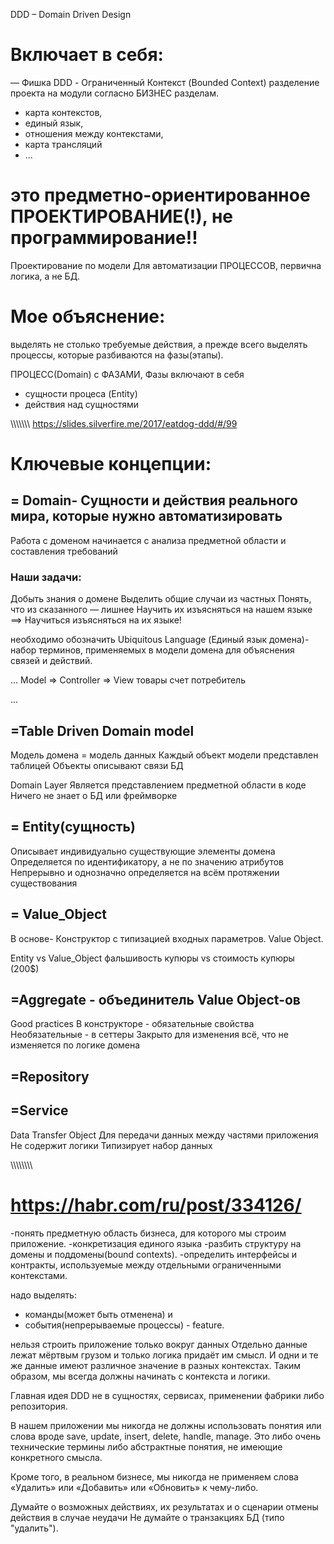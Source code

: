DDD – Domain Driven Design

# Включает в себя:
— Фишка DDD - Ограниченный Контекст (Bounded Context)
разделение проекта на модули согласно БИЗНЕС разделам.
- карта контекстов, 
- единый язык, 
- отношения между контекстами, 
- карта трансляций
- ...


# это предметно-ориентированное ПРОЕКТИРОВАНИЕ(!), не программирование!!
Проектирование по модели
Для автоматизации ПРОЦЕССОВ,
первична логика, а не БД.


# Мое объяснение:
выделять не столько требуемые действия, 
а прежде всего выделять процессы, которые разбиваются на фазы(этапы).

ПРОЦЕСС(Domain) с ФАЗАМИ,
Фазы включают в себя
- сущности процеса (Entity)
- действия над сущностями




\\\\\\\\\\\\\\
https://slides.silverfire.me/2017/eatdog-ddd/#/99
# Ключевые концепции:

## = Domain- Сущности и действия реального мира, которые нужно автоматизировать
Работа с доменом начинается с анализа предметной области и составления требований

### Наши задачи:
Добыть знания о домене
Выделить общие случаи из частных
Понять, что из сказанного — лишнее
Научить их изъясняться на нашем языке ==> Научиться изъясняться на их языке!

необходимо обозначить Ubiquitous Language (Единый язык домена)- 
набор терминов, применяемых в модели домена для объяснения связей и действий.

...
Model => Сontroller => View
товары    счет    потребитель

...
## =Table Driven Domain model
Модель домена = модель данных
Каждый объект модели представлен таблицей
Объекты описывают связи БД

Domain Layer
Является представлением предметной области в коде
Ничего не знает о БД или фреймворке

## = Entity(сущность)
Описывает индивидуально существующие элементы домена
Определяется по идентификатору, а не по значению атрибутов
Непрерывно и однозначно определяется на всём протяжении существования

## = Value_Object
В основе- Конструктор с типизацией входных параметров. Value Object.

Entity vs Value_Object
фальшивость купюры   vs  стоимость купюры (200$)

## =Aggregate - объединитель Value Object-ов

Good practices
В конструкторе - обязательные свойства
Необязательные - в сеттеры
Закрыто для изменения всё, что не изменяется по логике домена

## =Repository
## =Service



Data Transfer Object
Для передачи данных между частями приложения
Не содержит логики
Типизирует набор данных

\\\\\\\\\\\\\\\
# https://habr.com/ru/post/334126/

-понять предметную область бизнеса, для которого мы строим приложение.
-конкретизация единого языка
-разбить структуру на домены и поддомены(bound contexts).
-определить интерфейсы и контракты, используемые между отдельными ограниченными контекстами.

надо выделять:
- команды(может быть отменена) и 
- события(непрерываемые процессы) - feature.

нельзя строить приложение только вокруг данных
Отдельно данные лежат мёртвым грузом и только логика придаёт им смысл. 
И одни и те же данные имеют различное значение в разных контекстах. 
Таким образом, мы всегда должны начинать с контекста и логики.

Главная идея DDD не в сущностях, сервисах, применении фабрики либо репозитория.

В нашем приложении мы никогда не должны использовать понятия или слова вроде save, update, insert, delete, handle, manage. 
Это либо очень технические термины либо абстрактные понятия, не имеющие конкретного смысла.

Кроме того, в реальном бизнесе, мы никогда не применяем слова «Удалить» или «Добавить» или «Обновить» к чему-либо.

Думайте о возможных действиях, их результатах и о сценарии отмены действия в случае неудачи
Не думайте о транзакциях БД (типо "удалить").




























